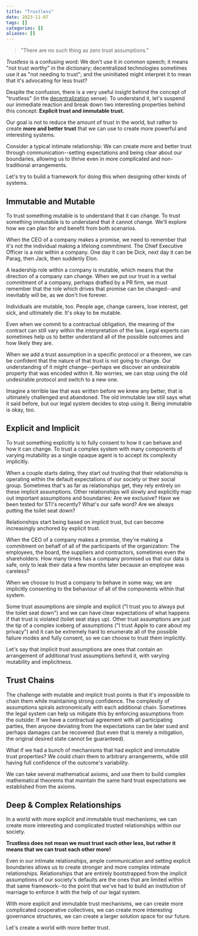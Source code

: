 ```yaml
---
title: "Trustless"
date: 2023-11-07
tags: []
categories: []
aliases: []
---
```


> "There are no such thing as zero trust assumptions."

_Trustless_ is a confusing word: We don't use it in common speech; it means "not trust worthy" in the dictionary; decentralized technologies sometimes use it as "not needing to trust"; and the uninitiated might interpret it to mean that it's advocating for less trust?

Despite the confusion, there is a very useful insight behind the concept of "trustless" (in the [decentralization](https://shazow.net/posts/decentralization) sense). To understand it, let's suspend our immediate reaction and break down two interesting properties behind this concept: **Explicit trust and immutable trust.**

Our goal is not to reduce the amount of trust in the world, but rather to create **more and better trust** that we can use to create more powerful and interesting systems.

Consider a typical intimate relationship: We can create more and better trust through communication--setting expectations and being clear about our boundaries, allowing us to thrive even in more complicated and non-traditional arrangements.

Let's try to build a framework for doing this when designing other kinds of systems.

## Immutable and Mutable

To trust something mutable is to understand that it can change. To trust something immutable is to understand that it cannot change. We'll explore how we can plan for and benefit from both scenarios.

When the CEO of a company makes a promise, we need to remember that it's not the individual making a lifelong commitment. The Chief Executive Officer is a _role_ within a company. One day it can be Dick, next day it can be Parag, then Jack, then suddenly Elon.

A leadership role within a company is mutable, which means that the direction of a company can change. When we put our trust in a verbal commitment of a company, perhaps drafted by a PR firm, we must remember that the role which drives that promise can be changed--and inevitably will be, as we don't live forever.

Individuals are mutable, too. People age, change careers, lose interest, get sick, and ultimately die. It's okay to be mutable.

Even when we commit to a contractual obligation, the meaning of the contract can still vary within the interpretation of the law. Legal experts can sometimes help us to better understand all of the possible outcomes and how likely they are.

When we add a trust assumption in a specific protocol or a theorem, we can be confident that the nature of that trust is not going to change. Our understanding of it might change--perhaps we discover an undesirable property that was encoded within it. No worries, we can stop using the old undesirable protocol and switch to a new one.

Imagine a terrible law that was written before we knew any better, that is ultimately challenged and abandoned. The old immutable law still says what it said before, but our legal system decides to stop using it. Being immutable is okay, too.

## Explicit and Implicit

To trust something explicitly is to fully consent to how it can behave and how it can change. To trust a complex system with many components of varying mutability as a single opaque agent is to accept its complexity implicitly.

When a couple starts dating, they start out trusting that their relationship is operating within the default expectations of our society or their social group. Sometimes that's as far as relationships get, they rely entirely on these implicit assumptions. Other relationships will slowly and explicitly map out important assumptions and boundaries: Are we exclusive? Have we been tested for STI's recently? What's our safe word? Are we always putting the toilet seat down?

Relationships start being based on implicit trust, but can become increasingly anchored by explicit trust.

When the CEO of a company makes a promise, they're making a commitment on behalf of all of the participants of the organization: The employees, the board, the suppliers and contractors, sometimes even the shareholders. How many times has a company promised us that our data is safe, only to leak their data a few months later because an employee was careless?

When we choose to trust a company to behave in some way, we are implicitly consenting to the behaviour of all of the components within that system.

Some trust assumptions are simple and explicit ("I trust you to always put the toilet seat down") and we can have clear expectations of what happens if that trust is violated (toilet seat stays up). Other trust assumptions are just the tip of a complex iceberg of assumptions ("I trust Apple to care about my privacy") and it can be extremely hard to enumerate all of the possible failure modes and fully consent, so we can choose to trust them implicitly.

Let's say that implicit trust assumptions are ones that contain an arrangement of additional trust assumptions behind it, with varying mutability and implicitness.

## Trust Chains

The challenge with mutable and implicit trust points is that it's impossible to chain them while maintaining strong confidence. The complexity of assumptions spirals astronomically with each additional chain. Sometimes the legal system can help us mitigate this by enforcing assumptions from the outside: If we have a contractual agreement with all participating parties, then anyone deviating from the expectations can be later sued and perhaps damages can be recovered (but even that is merely a mitigation, the original desired state cannot be guaranteed).

What if we had a bunch of mechanisms that had explicit and immutable trust properties? We could chain them to arbitrary arrangements, while still having full confidence of the outcome's variability.

We can take several mathematical axioms, and use them to build complex mathematical theorems that maintain the same hard trust expectations we established from the axioms.

## Deep & Complex Relationships

In a world with more explicit and immutable trust mechanisms, we can create more interesting and complicated trusted relationships within our society.

**Trustless does not mean we must trust each other less, but rather it means that we can trust each other more!**

Even in our intimate relationships, ample communication and setting explicit boundaries allows us to create stronger and more complex intimate relationships. Relationships that are entirely bootstrapped from the implicit assumptions of our society's defaults are the ones that are limited within that same framework--to the point that we've had to build an institution of marriage to enforce it with the help of our legal system.

With more explicit and immutable trust mechanisms, we can create more complicated cooperative collectives, we can create more interesting governance structures, we can create a larger solution space for our future.

Let's create a world with more better trust.
